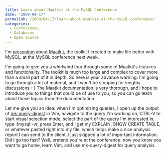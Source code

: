 ```yaml
---
title: Learn about Maatkit at the MySQL Conference
date: "2009-04-17"
permalink: /2009/04/17/learn-about-maatkit-at-the-mysql-conference/
categories:
  - Conferences
  - Databases
  - Open Source
---
```

I'm [presenting][1] about [Maatkit][2], the toolkit I created to make life better with MySQL, at the MySQL conference next week.

I'm going to give you a whirlwind tour through some of Maatkit's features and functionality. The toolkit is much too large and complex to cover more than a small part of it in depth. So here is your advance warning: I'm going to go through a lot of material, and I won't be stopping for lengthy discussions :-) The Maatkit documentation is very thorough, and I hope to introduce you to things that could be of use to you, so you can go learn about those topics from the documentation.

Let me give you an idea: when I'm optimizing queries, I open up the output of [mk-query-digest][3] in Vim, navigate to the query I'm working on, CTRL-V to start visual selection mode, select the part of the query I'm interested in, type :!mysql -vr, press Enter, and I get my EXPLAIN, SHOW CREATE TABLE, or whatever pasted right into my file, which helps make a nice analysis report I can send to the client. I just skipped a lot of important information. Did I go too fast? Well, pretend you're at the conference: now you know you want to go home, learn Vim, and use mk-query-digest for query analysis.

 [1]: http://www.mysqlconf.com/mysql2009/public/schedule/detail/5677
 [2]: http://www.maatkit.org/
 [3]: http://www.maatkit.org/doc/mk-query-digest.html
